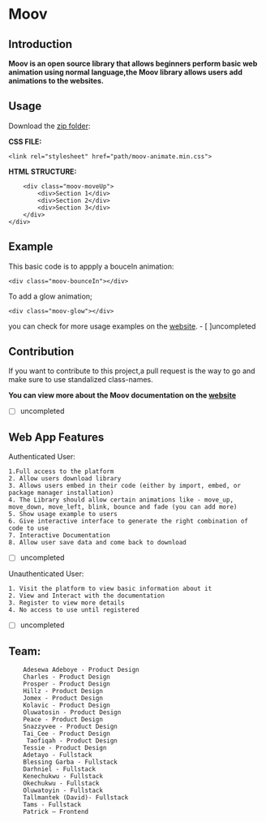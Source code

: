 # Moov

## Introduction

**Moov is an open source library that allows beginners perform basic web animation using normal language,the Moov library allows users add animations to the websites.**


## Usage
Download the [zip folder]():

**CSS FILE:**

`<link rel="stylesheet" href="path/moov-animate.min.css">`

**HTML STRUCTURE:**

```<div class="ds-parent">
    <div class="moov-moveUp">
        <div>Section 1</div>
        <div>Section 2</div>
        <div>Section 3</div>
    </div>
</div>
```

## Example
This basic code is to appply a bouceIn animation:
```
<div class="moov-bounceIn"></div>
```
To add a glow animation;
```
<div class="moov-glow"></div>
```
you can check for more usage examples on the [website](https://tallman98.github.io/Moov-Product/). - [ ]uncompleted


## Contribution
 If you want to contribute to this project,a pull request is the way to go and make sure to use standalized class-names.

**You can view more about the Moov documentation on the [website](https://tallman98.github.io/Moov-Product/)** 
 - [ ]  uncompleted 



## Web App Features

Authenticated User:

    1.Full access to the platform
    2. Allow users download library
    3. Allows users embed in their code (either by import, embed, or package manager installation)
    4. The Library should allow certain animations like - move_up, move_down, move_left, blink, bounce and fade (you can add more)
    5. Show usage example to users
    6. Give interactive interface to generate the right combination of code to use 
    7. Interactive Documentation
    8. Allow user save data and come back to download
   - [ ]  uncompleted 

    
Unauthenticated User:

    1. Visit the platform to view basic information about it
    2. View and Interact with the documentation
    3. Register to view more details
    4. No access to use until registered
   - [ ]  uncompleted 


## Team:


        Adesewa Adeboye - Product Design
        Charles - Product Design
        Prosper - Product Design
        Hillz - Product Design
        Jomex - Product Design
        Kolavic - Product Design
        Oluwatosin - Product Design
        Peace - Product Design
        Snazzyvee - Product Design
        Tai_Cee - Product Design
         Taofiqah - Product Design
        Tessie - Product Design
        Adetayo - Fullstack
        Blessing Garba - Fullstack
        Darhniel - Fullstack
        Kenechukwu - Fullstack
        Okechukwu - Fullstack
        Oluwatoyin - Fullstack
        Tallmantek (David)- Fullstack
        Tams - Fullstack
        Patrick – Frontend





